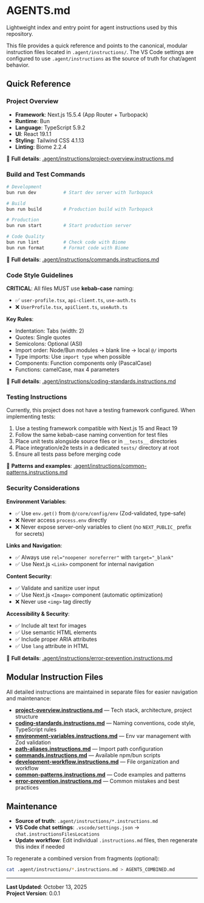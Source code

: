 # AGENTS.md

Lightweight index and entry point for agent instructions used by this repository.

This file provides a quick reference and points to the canonical, modular instruction files located in `.agent/instructions/`. The VS Code settings are configured to use `.agent/instructions` as the source of truth for chat/agent behavior.

## Quick Reference

### Project Overview
- **Framework**: Next.js 15.5.4 (App Router + Turbopack)
- **Runtime**: Bun
- **Language**: TypeScript 5.9.2
- **UI**: React 19.1.1
- **Styling**: Tailwind CSS 4.1.13
- **Linting**: Biome 2.2.4

📄 **Full details**: [.agent/instructions/project-overview.instructions.md](.agent/instructions/project-overview.instructions.md)

### Build and Test Commands

```bash
# Development
bun run dev          # Start dev server with Turbopack

# Build
bun run build        # Production build with Turbopack

# Production
bun run start        # Start production server

# Code Quality
bun run lint         # Check code with Biome
bun run format       # Format code with Biome
```

📄 **Full details**: [.agent/instructions/commands.instructions.md](.agent/instructions/commands.instructions.md)

### Code Style Guidelines

**CRITICAL**: All files MUST use **kebab-case** naming:
- ✅ `user-profile.tsx`, `api-client.ts`, `use-auth.ts`
- ❌ `UserProfile.tsx`, `apiClient.ts`, `useAuth.ts`

**Key Rules**:
- Indentation: Tabs (width: 2)
- Quotes: Single quotes
- Semicolons: Optional (ASI)
- Import order: Node/Bun modules → blank line → local `@/` imports
- Type imports: Use `import type` when possible
- Components: Function components only (PascalCase)
- Functions: camelCase, max 4 parameters

📄 **Full details**: [.agent/instructions/coding-standards.instructions.md](.agent/instructions/coding-standards.instructions.md)

### Testing Instructions

Currently, this project does not have a testing framework configured. When implementing tests:

1. Use a testing framework compatible with Next.js 15 and React 19
2. Follow the same kebab-case naming convention for test files
3. Place unit tests alongside source files or in `__tests__` directories
4. Place integration/e2e tests in a dedicated `tests/` directory at root
5. Ensure all tests pass before merging code

📄 **Patterns and examples**: [.agent/instructions/common-patterns.instructions.md](.agent/instructions/common-patterns.instructions.md)

### Security Considerations

**Environment Variables**:
- ✅ Use `env.get()` from `@/core/config/env` (Zod-validated, type-safe)
- ❌ Never access `process.env` directly
- ❌ Never expose server-only variables to client (no `NEXT_PUBLIC_` prefix for secrets)

**Links and Navigation**:
- ✅ Always use `rel="noopener noreferrer"` with `target="_blank"`
- ✅ Use Next.js `<Link>` component for internal navigation

**Content Security**:
- ✅ Validate and sanitize user input
- ✅ Use Next.js `<Image>` component (automatic optimization)
- ❌ Never use `<img>` tag directly

**Accessibility & Security**:
- ✅ Include alt text for images
- ✅ Use semantic HTML elements
- ✅ Include proper ARIA attributes
- ✅ Use `lang` attribute in HTML

📄 **Full details**: [.agent/instructions/error-prevention.instructions.md](.agent/instructions/error-prevention.instructions.md)

## Modular Instruction Files

All detailed instructions are maintained in separate files for easier navigation and maintenance:

- **[project-overview.instructions.md](.agent/instructions/project-overview.instructions.md)** — Tech stack, architecture, project structure
- **[coding-standards.instructions.md](.agent/instructions/coding-standards.instructions.md)** — Naming conventions, code style, TypeScript rules
- **[environment-variables.instructions.md](.agent/instructions/environment-variables.instructions.md)** — Env var management with Zod validation
- **[path-aliases.instructions.md](.agent/instructions/path-aliases.instructions.md)** — Import path configuration
- **[commands.instructions.md](.agent/instructions/commands.instructions.md)** — Available npm/bun scripts
- **[development-workflow.instructions.md](.agent/instructions/development-workflow.instructions.md)** — File organization and workflow
- **[common-patterns.instructions.md](.agent/instructions/common-patterns.instructions.md)** — Code examples and patterns
- **[error-prevention.instructions.md](.agent/instructions/error-prevention.instructions.md)** — Common mistakes and best practices

## Maintenance

- **Source of truth**: `.agent/instructions/*.instructions.md`
- **VS Code chat settings**: `.vscode/settings.json` → `chat.instructionsFilesLocations`
- **Update workflow**: Edit individual `.instructions.md` files, then regenerate this index if needed

To regenerate a combined version from fragments (optional):
```bash
cat .agent/instructions/*.instructions.md > AGENTS_COMBINED.md
```

---

**Last Updated**: October 13, 2025  
**Project Version**: 0.0.1

